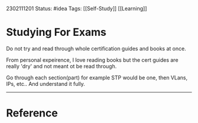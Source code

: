 
2302111201
	Status: #idea 
		Tags: [[Self-Study]] [[Learning]] 

# Studying For Exams

Do not try and read through whole certification guides and books at once.

From personal expeirence, I love reading books but the cert guides are really 'dry' and not meant ot be read through.

Go through each section(part) for example STP would be one, then VLans, IPs, etc..
And understand it fully.


---
# Reference